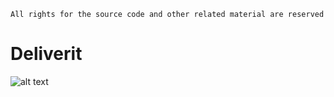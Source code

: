 `All rights for the source code and other related material are reserved`

# Deliverit

![ alt text ](https://img.shields.io/badge/Android-4.0.0-6DB33F?style=for-the-badge&logo=Android)
